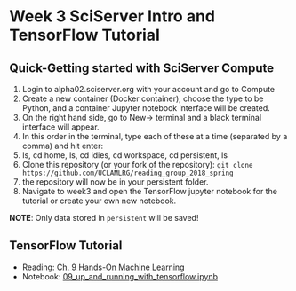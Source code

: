 # Week 3 SciServer Intro and TensorFlow Tutorial

## Quick-Getting started with SciServer Compute

1. Login to alpha02.sciserver.org with your account and go to Compute
2. Create a new container (Docker container), choose the type to be Python, and a container Jupyter notebook interface will be created.
3. On the right hand side, go to New-> terminal and a black terminal interface will appear.
4. In this order in the terminal, type each of these at a time (separated by a comma) and hit enter:
5. ls, cd home, ls, cd idies, cd workspace, cd persistent, ls
6. Clone this repository (or your fork of the repository): `git clone https://github.com/UCLAMLRG/reading_group_2018_spring`
6. the repository will now be in your persistent folder.
7. Navigate to week3 and open the TensorFlow jupyter notebook for the tutorial or create your own new notebook. 

**NOTE**: Only data stored in `persistent` will be saved!


## TensorFlow Tutorial

- Reading: [Ch. 9 Hands-On Machine Learning](http://proquest.safaribooksonline.com/book/programming/9781491962282/9dot-up-and-running-with-tensorflow/tensorflow_chapter_html)
- Notebook: [09_up_and_running_with_tensorflow.ipynb](09_up_and_running_with_tensorflow.ipynb)
